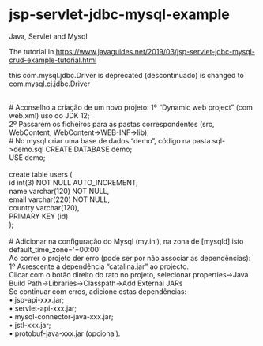 # jsp-servlet-jdbc-mysql-example
 Java, Servlet and Mysql

The tutorial in
https://www.javaguides.net/2019/03/jsp-servlet-jdbc-mysql-crud-example-tutorial.html

this com.mysql.jdbc.Driver is deprecated (descontinuado) is changed to com.mysql.cj.jdbc.Driver

<br>
# Aconselho a criação de um novo projeto:
1º “Dynamic web project” (com web.xml) uso do JDK 12;<br>
2º Passarem os ficheiros para as pastas correspondentes (src, WebContent, WebContent->WEB-INF->lib);
<br>
# No mysql criar uma base de dados “demo”, código na pasta sql->demo.sql
CREATE DATABASE demo;<br>
USE demo;<br>
<br>
create table users (<br>
 id  int(3) NOT NULL AUTO_INCREMENT,<br>
 name varchar(120) NOT NULL,<br>
 email varchar(220) NOT NULL,<br>
 country varchar(120),<br>
 PRIMARY KEY (id)<br>
);<br>
<br>
# Adicionar na configuração do Mysql (my.ini), na zona de [mysqld] isto default_time_zone='+00:00'
<br>
Ao correr o projeto der erro (pode ser por não associar as dependências):<br>
1º Acrescente a dependência “catalina.jar” ao projecto.<br>
Clicar com o botão direito do rato no projeto, selecionar properties->Java Build Path->Libraries->Classpath->Add External JARs<br>
Se continuar com erros, adicione estas dependências:<br>
•	jsp-api-xxx.jar;<br>
•	servlet-api-xxx.jar;<br>
•	mysql-connector-java-xxx.jar;<br>
•	jstl-xxx.jar;<br>
•	protobuf-java-xxx.jar (opcional).<br>
